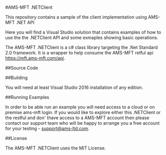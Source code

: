 #AMS-MFT .NETClient

This repository contains a sample of the client implementation using AMS-MFT .NET API 

Here you will find a Visual Studio solution that contains examples of how to use the the .NETClient API and some exmaples showing basic operations.

The AMS-MFT .NETClient is a c# class library targeting the .Net Standard 2.0 framework. It is a wrapper to help consume the AMS-MFT retful api https://mft.ams-mft.com/api.

##Source Code

##Building

You will need at least Visual Studio 2016 installation of any edition.

##Running Examples

In order to be able run an example you will need access to a cloud or on premise ams-mft login. If you would like to explore either this .NETClient or the restful and don' thave access to a AMS-MFT account then please contact our support team who will be happy to arrange you a free account for your testing - support@ams-ltd.com.

##License

The AMS-MFT .NETClient uses the MIT License.
